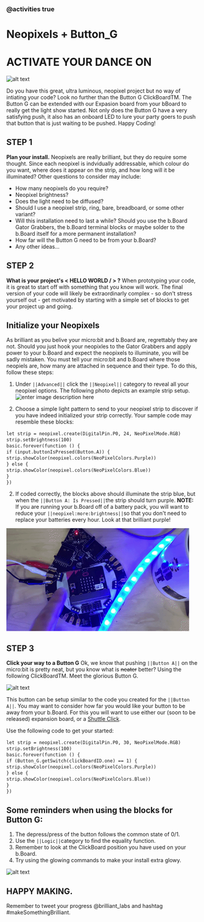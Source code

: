 
### @activities true

# Neopixels + Button_G
# ACTIVATE YOUR DANCE ON

![alt text](\static\mb\projects\button-g\button_A.gif "For more info: www.brilliantlabs.ca")

Do you have this great, ultra luminous, neopixel project but no way of intiating your code? Look no further than the Button G ClickBoardTM. The Button G can be extended with our Expasion board from your bBoard to really get the light show started. Not only does the Button G have a very satisfying push, it also has an onboard LED to lure your party goers to push that button that is just waiting to be pushed. Happy Coding!

## STEP 1
**Plan your install.** Neopixels are really brilliant, but they do require some thought. Since each neopixel is indvidually addressable, which colour do you want, where does it appear on the strip, and how long will it be illuminated? Other questions to consider may include: 

 - How many neopixels do you require? 
 - Neopixel brightness? 
 - Does the light need to be diffused? 
 - Should I use a neopixel strip, ring, bare, breadboard, or some other variant? 
 - Will this installation need to last a while? Should you use the b.Board Gator Grabbers, the b.Board terminal blocks or maybe solder to the b.Board itself for a more permanent installation? 
 - How far will the Button G need to be from your b.Board? 
 - Any other ideas...

## STEP 2
**What is your project's < HELLO WORLD / > ?** 
When prototyping your code, it is great to start off with something that you know will work. The final version of your code will likely be extraordinarly complex - so don't stress yourself out - get motivated by starting with a simple set of blocks to get your project up and going. 

## Initialize your Neopixels
As brilliant as you belive your micro:bit and b.Board are, regrettably they are not. Should you just hook your neopixles to the Gator Grabbers and apply power to your b.Board and expect the neopixels to illuminate, you will be sadly mistaken. You must tell your micro:bit and b.Board where those neopiels are, how many are attached in sequence and their type. 
To do this, follow these steps: 

 1. Under ``||Advanced||`` click the ``||Neopixel||`` category to reveal all your neopixel options. The following photo depicts an example strip setup. 
 ![enter image description here](https://github.com/Brilliant-Labs/bboard-tuts/blob/master/Neopixel+Button_G/neopixel_start_basic.png?raw=true)

 2. Choose a simple light pattern to send to your neopixel strip to discover if you have indeed initialized your strip correctly. Your sample code may resemble these blocks: 

```blocks
let strip = neopixel.create(DigitalPin.P0, 24, NeoPixelMode.RGB)
strip.setBrightness(100)
basic.forever(function () {
if (input.buttonIsPressed(Button.A)) {
strip.showColor(neopixel.colors(NeoPixelColors.Purple))
} else {
strip.showColor(neopixel.colors(NeoPixelColors.Blue))
}
})
```

 2. If coded correctly, the blocks above should illuminate the strip blue, but when the ``||Button A: Is Pressed||``the strip should turn purple. **NOTE:** If you are running your b.Board off of a battery pack, you will want to reduce your ``||neopixel:more:brightness||``so that you don't need to replace your batteries every hour. Look at that brilliant purple! 
 
 ![alt text](\docs\static\mb\projects\button-g\button_A.gif "For more info: www.brilliantlabs.ca")

## STEP 3
**Click your way to a Button G** Ok, we know that pushing ``||Button A||`` on the micro:bit is pretty neat, but you know what is ~~neater~~ better? Using the following ClickBoardTM. Meet the glorious Button G. 

![alt text](https://github.com/Brilliant-Labs/bboard-tuts/blob/master/Neopixel+Button_G/glowy.gif?raw=true "For more info: www.brilliantlabs.ca")

This button can be setup similar to the code you created for the ``||Button A||``. You may want to consider how far you would like your button to be away from your b.Board. For this you will want to use either our (soon to be released) expansion board, or a [Shuttle Click](https://www.mikroe.com/shuttle-click). 

Use the following code to get your started: 
```blocks
let strip = neopixel.create(DigitalPin.P0, 30, NeoPixelMode.RGB)
strip.setBrightness(100)
basic.forever(function () {
if (Button_G.getSwitch(clickBoardID.one) == 1) {
strip.showColor(neopixel.colors(NeoPixelColors.Purple))
} else {
strip.showColor(neopixel.colors(NeoPixelColors.Blue))
}
})
```
## Some reminders when using the blocks for Button G: 

 1. The depress/press of the button follows the common state of 0/1.
 2. Use the ``||Logic||``category to find the equality function. 
 3. Remember to look at the ClickBoard position you have used on your b.Board. 
 4. Try using the glowing commands to make your install extra glowy. 

![alt text](https://github.com/Brilliant-Labs/bboard-tuts/blob/master/Neopixel+Button_G/button_g_click.png?raw=true "For more info: www.brilliantlabs.ca")

## HAPPY MAKING. 
Remember to tweet your progress @brilliant_labs and hashtag #makeSomethingBrilliant.
